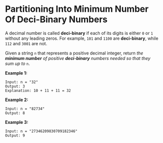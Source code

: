 # Partitioning Into Minimum Number Of Deci-Binary Numbers

A decimal number is called **deci-binary** if each of its digits is either ```0``` or ```1``` without any leading zeros. For example, ```101``` and ```1100``` are **deci-binary**, while ```112``` and ```3001``` are not.

Given a string ```n``` that represents a positive decimal integer, return *the **minimum number** of positive **deci-binary** numbers needed so that they sum up to* ```n```.


**Example 1:**
```
Input: n = "32"
Output: 3
Explanation: 10 + 11 + 11 = 32
```

**Example 2:**
```
Input: n = "82734"
Output: 8
```

**Example 3:**
```
Input: n = "27346209830709182346"
Output: 9
```